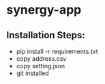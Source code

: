 # synergy-app
## Installation Steps:
- pip install -r requirements.txt
- copy address.csv
- copy setting.json
- git installed
